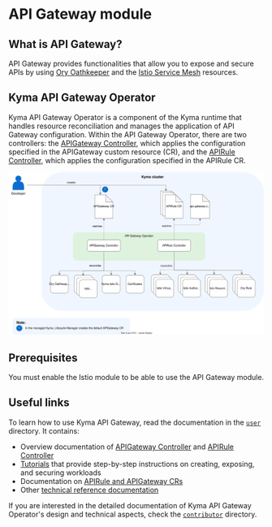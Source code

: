 # API Gateway module

## What is API Gateway?

API Gateway provides functionalities that allow you to expose and secure APIs by using [Ory Oathkeeper](https://www.ory.sh/docs/oathkeeper) and the [Istio Service Mesh](https://istio.io/) resources.

## Kyma API Gateway Operator

Kyma API Gateway Operator is a component of the Kyma runtime that handles resource reconciliation and manages the application of API Gateway configuration. Within the API Gateway Operator, there are two controllers: the [APIGateway Controller](./00-10-overview-api-gateway-controller.md), which applies the configuration specified in the APIGateway custom resource (CR), and the [APIRule Controller](./00-20-overview-api-rule-controller.md), which applies the configuration specified in the APIRule CR.

![Kyma API Gateway Operator Overview](../assets/operator-overview.svg)

## Prerequisites

You must enable the Istio module to be able to use the API Gateway module.

## Useful links

To learn how to use Kyma API Gateway, read the documentation in the [`user`](../user/) directory. It contains:
- Overview documentation of [APIGateway Controller](./00-10-overview-api-gateway-controller.md) and [APIRule Controller](./00-20-overview-api-rule-controller.md)
- [Tutorials](./tutorials/) that provide step-by-step instructions on creating, exposing, and securing workloads
- Documentation on [APIRule and APIGateway CRs](./custom-resources/)
- Other [technical reference documentation](./technical-reference/)

If you are interested in the detailed documentation of Kyma API Gateway Operator's design and technical aspects, check the [`contributor`](../contributor/) directory.